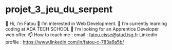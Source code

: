 # projet_3_jeu_du_serpent

👋 Hi, I’m Fatou
👀 I’m interested in Web Development.
🌱 I’m currently learning coding at ADA TECH SCHOOL
💞️ I’m looking for an Apprentice Developer web offer. 
📫 How to reach me : 
email : fatou.cisse@stud.isg.fr
LinkedIn profile : https://www.linkedin.com/in/fatou-c-783a6a5b/

